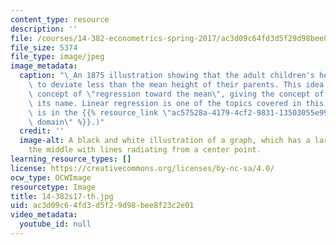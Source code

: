```yaml
---
content_type: resource
description: ''
file: /courses/14-382-econometrics-spring-2017/ac3d09c64fd3d5f29d98bee8f23c2e01_14-382s17-th.jpg
file_size: 5374
file_type: image/jpeg
image_metadata:
  caption: "\_An 1875 illustration showing that the adult children's heights tended\
    \ to deviate less than the mean height of their parents. This idea suggested the\
    \ concept of \"regression toward the mean\", giving the concept of regression\
    \ its name. Linear regression is one of the topics covered in this course. (Image\
    \ is in the {{% resource_link \"ac57528a-4179-4cf2-9831-13503055e995\" \"public\
    \ domain\" %}}.)"
  credit: ''
  image-alt: A black and white illustration of a graph, which has a large circle in
    the middle with lines radiating from a center point.
learning_resource_types: []
license: https://creativecommons.org/licenses/by-nc-sa/4.0/
ocw_type: OCWImage
resourcetype: Image
title: 14-382s17-th.jpg
uid: ac3d09c6-4fd3-d5f2-9d98-bee8f23c2e01
video_metadata:
  youtube_id: null
---
```

